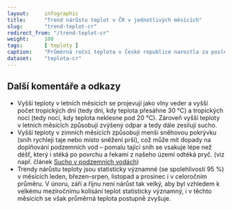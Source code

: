 ```yaml
---
layout:     infographic
title:      "Trend nárůstu teplot v ČR v jednotlivých měsících"
slug:       "trend-teplot-cr"
redirect_from: "/trend-teplot-cr"
weight:     100
tags:       [ teploty ]
caption:    "Průměrná roční teplota v České republice narostla za posledních 59 let o 2 °C. Trendy v oteplování jednotlivých měsíců jsou však různé. Největší nárůst teplot je v lednu, červenci a srpnu &ndash; tyto měsíce se mezi roky 1961 až 2019 oteplily o více než 2,5 °C."
dataset:    "teplota-cr"
---
```


## Další komentáře a odkazy

* Vyšší teploty v letních měsících se projevují jako vlny veder a vyšší počet tropických dní (tedy dní, kdy teplota přesáhne 30 °C) a tropických nocí (tedy nocí, kdy teplota neklesne pod 20 °C). Zároveň vyšší teploty v letních měsících způsobují zvýšený odpar a tedy dále zesilují sucho.
* Vyšší teploty v zimních měsících způsobují menší sněhovou pokrývku (sníh rychleji taje nebo místo sněžení prší), což může mít dopady na doplňování podzemních vod – pomalu tající sníh se vsakuje lépe než déšť, který i stéká po povrchu a řekami z našeho území odtéká pryč. (viz např. článek [Sucho v podzemních vodách](https://www.vtei.cz/2015/08/hydrologicke-sucho-v-podzemnich-vodach/))
* Trendy nárůstu teploty jsou statisticky významné (se spolehlivostí 95 %) v měsících leden, březen–srpen, listopad a prosinec i v celoročním průměru. V únoru, září a říjnu není nárůst tak velký, aby byl vzhledem k velkému meziročnímu kolísání teplot statisticky významný, i v těchto měsících se však průměrná teplota postupně zvyšuje.
